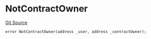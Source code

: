 # NotContractOwner
[Git Source](https://github.com/thrackle-io/tron/blob/8f8cd9f0e8cf797290e5a764c49efd646c572381/src/client/token/handler/diamond/HandlerDiamondLib.sol)


```solidity
error NotContractOwner(address _user, address _contractOwner);
```

